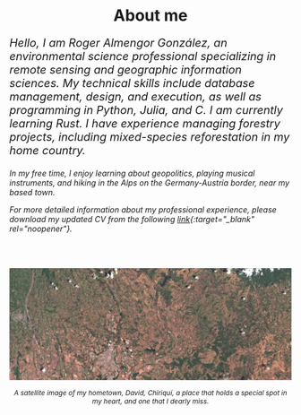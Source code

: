 <h1 align="center">About me</h1>

<div class="container">
  <div class="text-left">
  <i><p style="font-size: 20px;">Hello, I am Roger Almengor González, an environmental science professional specializing in remote sensing and geographic information sciences. My technical skills include database management, design, and execution, as well as programming in Python, Julia, and C. I am currently learning Rust. I have experience managing forestry projects, including mixed-species reforestation in my home country.

In my free time, I enjoy learning about geopolitics, playing musical instruments, and hiking in the Alps on the Germany-Austria border, near my based town.

For more detailed information about my professional experience, please download my updated CV from the following [link]("bio/CV_ROGER_ALMENGOR_GONZALEZ.pdf"){:target="_blank" rel="noopener"}.</p>
</i>
<br>
<br>
  </div>
  <div class="image-right">
    <img src="bio/David_True_Color.jpg" alt="Centered Image">
    <p style="font-size: 12px; font-style: italic; text-align: center;">A satellite image of my hometown, David, Chiriquí, a place that holds a special spot in my heart, and one that I dearly miss.</p>
  </div>
</div>
<br>